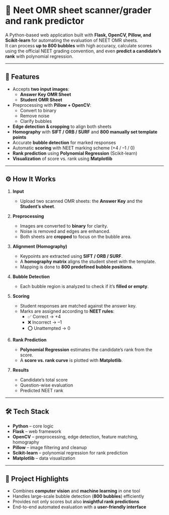 # 📝 Neet OMR sheet scanner/grader and rank predictor
 
A Python-based web application built with **Flask, OpenCV, Pillow, and Scikit-learn** for automating the evaluation of NEET OMR sheets.  
It can process **up to 800 bubbles** with high accuracy, calculate scores using the official NEET grading convention, and even **predict a candidate’s rank** with polynomial regression.  

---

## 🚀 Features  
- Accepts **two input images**:  
  - **Answer Key OMR Sheet**  
  - **Student OMR Sheet**  
- Preprocessing with **Pillow + OpenCV**:  
  - Convert to binary  
  - Remove noise  
  - Clarify bubbles  
- **Edge detection & cropping** to align both sheets  
- **Homography** with **SIFT / ORB / SURF** and **800 manually set template points**  
- Accurate **bubble detection** for marked responses  
- Automatic **scoring** with NEET marking scheme (+4 / –1 / 0)  
- **Rank prediction** using **Polynomial Regression** (Scikit-learn)  
- **Visualization** of score vs. rank using **Matplotlib**  

---

## ⚙️ How It Works  

1. **Input**  
   - Upload two scanned OMR sheets: the **Answer Key** and the **Student’s sheet**.  

2. **Preprocessing**  
   - Images are converted to **binary** for clarity.  
   - Noise is removed and edges are enhanced.  
   - Both sheets are **cropped** to focus on the bubble area.  

3. **Alignment (Homography)**  
   - Keypoints are extracted using **SIFT / ORB / SURF**.  
   - A **homography matrix** aligns the student sheet with the template.  
   - Mapping is done to **800 predefined bubble positions**.  

4. **Bubble Detection**  
   - Each bubble region is analyzed to check if it’s **filled or empty**.  

5. **Scoring**  
   - Student responses are matched against the answer key.  
   - Marks are assigned according to **NEET rules**:  
     - ✅ Correct → +4  
     - ❌ Incorrect → –1  
     - ⭕ Unattempted → 0  

6. **Rank Prediction**  
   - **Polynomial Regression** estimates the candidate’s rank from the score.  
   - A **score vs. rank curve** is plotted with **Matplotlib**.  

7. **Results**  
   - Candidate’s total score  
   - Question-wise evaluation  
   - Predicted NEET rank  

---

## 🛠️ Tech Stack  
- **Python** – core logic  
- **Flask** – web framework  
- **OpenCV** – preprocessing, edge detection, feature matching, homography  
- **Pillow** – image filtering and cleanup  
- **Scikit-learn** – polynomial regression for rank prediction  
- **Matplotlib** – data visualization  

---

## 📌 Project Highlights  
- Combines **computer vision** and **machine learning** in one tool  
- Handles large-scale bubble detection (**800 bubbles**) efficiently  
- Provides not only scores but also **insightful rank predictions**  
- End-to-end automated evaluation with a **user-friendly interface**  
